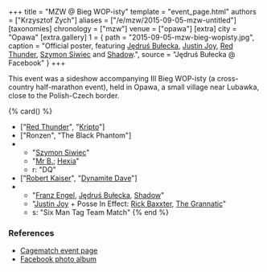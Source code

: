 +++
title = "MZW @ Bieg WOP-isty"
template = "event_page.html"
authors = ["Krzysztof Zych"]
aliases = ["/e/mzw/2015-09-05-mzw-untitled"]
[taxonomies]
chronology = ["mzw"]
venue = ["opawa"]
[extra]
city = "Opawa"
[extra.gallery]
1 = { path = "2015-09-05-mzw-bieg-wopisty.jpg", caption = "Official poster, featuring [Jędruś Bułecka](@/w/jedrus-bulecka.md), [Justin Joy](@/w/justin-joy.md), [Red Thunder](@/w/red-thunder.md), [Szymon Siwiec](@/w/szymon-siwiec.md) and [Shadow](@/w/shadow.md).", source = "Jędruś Bułecka @ Facebook" }
+++

This event was a sideshow accompanying III Bieg WOP-isty (a cross-country half-marathon event), held in Opawa, a small village near Lubawka, close to the Polish-Czech border.

{% card() %}
- ["[Red Thunder](@/w/red-thunder.md)", "[Kripto](@/w/kripto.md)"]
- ["Ronzen", "The Black Phantom"]
- - "[Szymon Siwiec](@/w/szymon-siwiec.md)"
  - "[Mr B.](@/w/mr-b.md); [Hexia](@/w/hexia.md)"
  - r: "DQ"
- ["[Robert Kaiser](@/w/robert-kaiser.md)", "[Dynamite Dave](@/w/dynamite-dave.md)"]
- - "[Franz Engel](@/w/franz-engel.md), [Jędruś Bułecka](@/w/jedrus-bulecka.md), [Shadow](@/w/shadow.md)"
  - "[Justin Joy](@/w/justin-joy.md) + Posse In Effect: [Rick Baxxter](@/w/rick-baxxter.md),
    [The Grannatic](@/w/the-grannatic.md)"
  - s: "Six Man Tag Team Match"
{% end %}

### References

* [Cagematch event page](https://www.cagematch.net/?id=1&nr=153089)
* [Facebook photo album](https://www.facebook.com/media/set/?set=a.688837451260484.1073741844.378963568914542&type=3)
